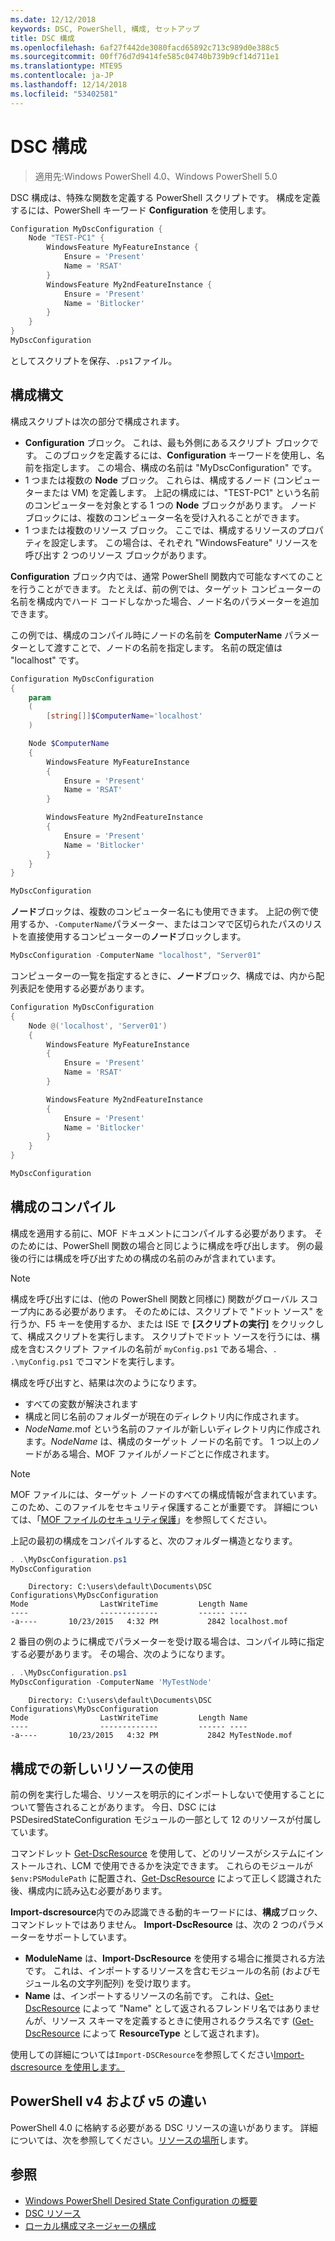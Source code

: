 ```yaml
---
ms.date: 12/12/2018
keywords: DSC, PowerShell, 構成, セットアップ
title: DSC 構成
ms.openlocfilehash: 6af27f442de3080facd65892c713c989d0e388c5
ms.sourcegitcommit: 00ff76d7d9414fe585c04740b739b9cf14d711e1
ms.translationtype: MTE95
ms.contentlocale: ja-JP
ms.lasthandoff: 12/14/2018
ms.locfileid: "53402581"
---
```

# <a name="dsc-configurations"></a>DSC 構成

> 適用先:Windows PowerShell 4.0、Windows PowerShell 5.0

DSC 構成は、特殊な関数を定義する PowerShell スクリプトです。
構成を定義するには、PowerShell キーワード **Configuration** を使用します。

```powershell
Configuration MyDscConfiguration {
    Node "TEST-PC1" {
        WindowsFeature MyFeatureInstance {
            Ensure = 'Present'
            Name = 'RSAT'
        }
        WindowsFeature My2ndFeatureInstance {
            Ensure = 'Present'
            Name = 'Bitlocker'
        }
    }
}
MyDscConfiguration
```

としてスクリプトを保存、`.ps1`ファイル。

## <a name="configuration-syntax"></a>構成構文

構成スクリプトは次の部分で構成されます。

- **Configuration** ブロック。 これは、最も外側にあるスクリプト ブロックです。 このブロックを定義するには、**Configuration** キーワードを使用し、名前を指定します。 この場合、構成の名前は "MyDscConfiguration" です。
- 1 つまたは複数の **Node** ブロック。 これらは、構成するノード (コンピューターまたは VM) を定義します。 上記の構成には、"TEST-PC1" という名前のコンピューターを対象とする 1 つの **Node** ブロックがあります。 ノード ブロックには、複数のコンピューター名を受け入れることができます。
- 1 つまたは複数のリソース ブロック。 ここでは、構成するリソースのプロパティを設定します。 この場合は、それぞれ "WindowsFeature" リソースを呼び出す 2 つのリソース ブロックがあります。

**Configuration** ブロック内では、通常 PowerShell 関数内で可能なすべてのことを行うことができます。 たとえば、前の例では、ターゲット コンピューターの名前を構成内でハード コードしなかった場合、ノード名のパラメーターを追加できます。

この例では、構成のコンパイル時にノードの名前を **ComputerName** パラメーターとして渡すことで、ノードの名前を指定します。 名前の既定値は "localhost" です。

```powershell
Configuration MyDscConfiguration
{
    param
    (
        [string[]]$ComputerName='localhost'
    )

    Node $ComputerName
    {
        WindowsFeature MyFeatureInstance
        {
            Ensure = 'Present'
            Name = 'RSAT'
        }

        WindowsFeature My2ndFeatureInstance
        {
            Ensure = 'Present'
            Name = 'Bitlocker'
        }
    }
}

MyDscConfiguration
```

**ノード**ブロックは、複数のコンピューター名にも使用できます。 上記の例で使用するか、`-ComputerName`パラメーター、またはコンマで区切られたパスのリストを直接使用するコンピューターの**ノード**ブロックします。

```powershell
MyDscConfiguration -ComputerName "localhost", "Server01"
```

コンピューターの一覧を指定するときに、**ノード**ブロック、構成では、内から配列表記を使用する必要があります。

```powershell
Configuration MyDscConfiguration
{
    Node @('localhost', 'Server01')
    {
        WindowsFeature MyFeatureInstance
        {
            Ensure = 'Present'
            Name = 'RSAT'
        }

        WindowsFeature My2ndFeatureInstance
        {
            Ensure = 'Present'
            Name = 'Bitlocker'
        }
    }
}

MyDscConfiguration
```

## <a name="compiling-the-configuration"></a>構成のコンパイル

構成を適用する前に、MOF ドキュメントにコンパイルする必要があります。
そのためには、PowerShell 関数の場合と同じように構成を呼び出します。
例の最後の行には構成を呼び出すための構成の名前のみが含まれています。

> [!NOTE]
> 構成を呼び出すには、(他の PowerShell 関数と同様に) 関数がグローバル スコープ内にある必要があります。
> そのためには、スクリプトで "ドット ソース" を行うか、F5 キーを使用するか、または ISE で **[スクリプトの実行]** をクリックして、構成スクリプトを実行します。
> スクリプトでドット ソースを行うには、構成を含むスクリプト ファイルの名前が `myConfig.ps1` である場合、`. .\myConfig.ps1` でコマンドを実行します。

構成を呼び出すと、結果は次のようになります。

- すべての変数が解決されます
- 構成と同じ名前のフォルダーが現在のディレクトリ内に作成されます。
- _NodeName_.mof という名前のファイルが新しいディレクトリ内に作成されます。_NodeName_ は、構成のターゲット ノードの名前です。
  1 つ以上のノードがある場合、MOF ファイルがノードごとに作成されます。

> [!NOTE]
> MOF ファイルには、ターゲット ノードのすべての構成情報が含まれています。 このため、このファイルをセキュリティ保護することが重要です。
> 詳細については、「[MOF ファイルのセキュリティ保護](../pull-server/secureMOF.md)」を参照してください。

上記の最初の構成をコンパイルすると、次のフォルダー構造となります。

```powershell
. .\MyDscConfiguration.ps1
MyDscConfiguration
```

```
    Directory: C:\users\default\Documents\DSC Configurations\MyDscConfiguration
Mode                LastWriteTime         Length Name
----                -------------         ------ ----
-a----       10/23/2015   4:32 PM           2842 localhost.mof
```

2 番目の例のように構成でパラメーターを受け取る場合は、コンパイル時に指定する必要があります。 その場合、次のようになります。

```powershell
. .\MyDscConfiguration.ps1
MyDscConfiguration -ComputerName 'MyTestNode'
```

```
    Directory: C:\users\default\Documents\DSC Configurations\MyDscConfiguration
Mode                LastWriteTime         Length Name
----                -------------         ------ ----
-a----       10/23/2015   4:32 PM           2842 MyTestNode.mof
```

## <a name="using-new-resources-in-your-configuration"></a>構成での新しいリソースの使用

前の例を実行した場合、リソースを明示的にインポートしないで使用することについて警告されることがあります。
今日、DSC には PSDesiredStateConfiguration モジュールの一部として 12 のリソースが付属しています。

コマンドレット [Get-DscResource](/powershell/module/PSDesiredStateConfiguration/Get-DscResource) を使用して、どのリソースがシステムにインストールされ、LCM で使用できるかを決定できます。
これらのモジュールが `$env:PSModulePath` に配置され、[Get-DscResource](/powershell/module/PSDesiredStateConfiguration/Get-DscResource) によって正しく認識された後、構成内に読み込む必要があります。

**Import-dscresource**内でのみ認識できる動的キーワードには、**構成**ブロック、コマンドレットではありません。
**Import-DscResource** は、次の 2 つのパラメーターをサポートしています。

- **ModuleName** は、**Import-DscResource** を使用する場合に推奨される方法です。 これは、インポートするリソースを含むモジュールの名前 (およびモジュール名の文字列配列) を受け取ります。
- **Name** は、インポートするリソースの名前です。 これは、[Get-DscResource](/powershell/module/PSDesiredStateConfiguration/Get-DscResource) によって "Name" として返されるフレンドリ名ではありませんが、リソース スキーマを定義するときに使用されるクラス名です ([Get-DscResource](/powershell/module/PSDesiredStateConfiguration/Get-DscResource) によって **ResourceType** として返されます)。

使用しての詳細については`Import-DSCResource`を参照してください[Import-dscresource を使用します。](import-dscresource.md)

## <a name="powershell-v4-and-v5-differences"></a>PowerShell v4 および v5 の違い

PowerShell 4.0 に格納する必要がある DSC リソースの違いがあります。 詳細については、次を参照してください。[リソースの場所](import-dscresource.md#resource-location)します。

## <a name="see-also"></a>参照

- [Windows PowerShell Desired State Configuration の概要](../overview/overview.md)
- [DSC リソース](../resources/resources.md)
- [ローカル構成マネージャーの構成](../managing-nodes/metaConfig.md)
